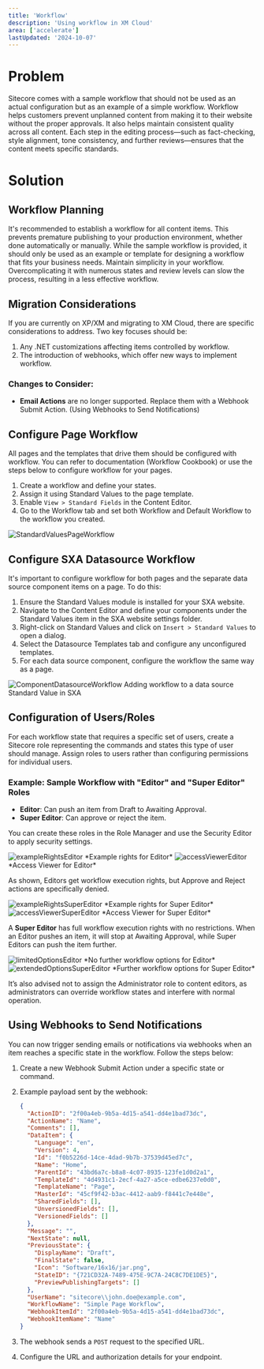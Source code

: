 ```yaml
---
title: 'Workflow'
description: 'Using workflow in XM Cloud'
area: ['accelerate']
lastUpdated: '2024-10-07'
---
```


# Problem

Sitecore comes with a sample workflow that should not be used as an actual configuration but as an example of a simple workflow. Workflow helps customers prevent unplanned content from making it to their website without the proper approvals. It also helps maintain consistent quality across all content. Each step in the editing process—such as fact-checking, style alignment, tone consistency, and further reviews—ensures that the content meets specific standards.

# Solution

## Workflow Planning

It's recommended to establish a workflow for all content items. This prevents premature publishing to your production environment, whether done automatically or manually. While the sample workflow is provided, it should only be used as an example or template for designing a workflow that fits your business needs. Maintain simplicity in your workflow. Overcomplicating it with numerous states and review levels can slow the process, resulting in a less effective workflow.

## Migration Considerations

If you are currently on XP/XM and migrating to XM Cloud, there are specific considerations to address. Two key focuses should be:

1. Any .NET customizations affecting items controlled by workflow.
2. The introduction of webhooks, which offer new ways to implement workflow.

### Changes to Consider:
- **Email Actions** are no longer supported. Replace them with a Webhook Submit Action. (Using Webhooks to Send Notifications)

## Configure Page Workflow

All pages and the templates that drive them should be configured with workflow. You can refer to documentation (Workflow Cookbook) or use the steps below to configure workflow for your pages.

1. Create a workflow and define your states.
2. Assign it using Standard Values to the page template.
3. Enable `View > Standard Fields` in the Content Editor.
4. Go to the Workflow tab and set both Workflow and Default Workflow to the workflow you created.

 <Image src="/images/learn/accelerate/xm-cloud/workflows1.jpg" title="StandardValuesPageWorkflow"/>

## Configure SXA Datasource Workflow

It's important to configure workflow for both pages and the separate data source component items on a page. To do this:

1. Ensure the Standard Values module is installed for your SXA website.
2. Navigate to the Content Editor and define your components under the Standard Values item in the SXA website settings folder. 
3. Right-click on Standard Values and click on `Insert > Standard Values` to open a dialog.
4. Select the Datasource Templates tab and configure any unconfigured templates.
5. For each data source component, configure the workflow the same way as a page.

 <Image src="/images/learn/accelerate/xm-cloud/workflows2.jpg" title="ComponentDatasourceWorkflow"/>
Adding workflow to a data source Standard Value in SXA

## Configuration of Users/Roles

For each workflow state that requires a specific set of users, create a Sitecore role representing the commands and states this type of user should manage. Assign roles to users rather than configuring permissions for individual users.

### Example: Sample Workflow with "Editor" and "Super Editor" Roles

- **Editor**: Can push an item from Draft to Awaiting Approval.
- **Super Editor**: Can approve or reject the item.

You can create these roles in the Role Manager and use the Security Editor to apply security settings.

 <Image src="/images/learn/accelerate/xm-cloud/workflows3.png" title="exampleRightsEditor"/>
*Example rights for Editor*

 <Image src="/images/learn/accelerate/xm-cloud/workflows4.png" title="accessViewerEditor"/>
*Access Viewer for Editor*

As shown, Editors get workflow execution rights, but Approve and Reject actions are specifically denied.

 <Image src="/images/learn/accelerate/xm-cloud/workflows5.png" title="exampleRightsSuperEditor"/>
*Example rights for Super Editor*

 <Image src="/images/learn/accelerate/xm-cloud/workflows6.png" title="accessViewerSuperEditor"/>
*Access Viewer for Super Editor*

A **Super Editor** has full workflow execution rights with no restrictions. When an Editor pushes an item, it will stop at Awaiting Approval, while Super Editors can push the item further.

 <Image src="/images/learn/accelerate/xm-cloud/workflows7.png" title="limitedOptionsEditor"/>
*No further workflow options for Editor*

 <Image src="/images/learn/accelerate/xm-cloud/workflows8.png" title="extendedOptionsSuperEditor"/>
*Further workflow options for Super Editor*

It’s also advised not to assign the Administrator role to content editors, as administrators can override workflow states and interfere with normal operation.

## Using Webhooks to Send Notifications

You can now trigger sending emails or notifications via webhooks when an item reaches a specific state in the workflow. Follow the steps below:

1. Create a new Webhook Submit Action under a specific state or command.
2. Example payload sent by the webhook:

    ```json
    {
      "ActionID": "2f00a4eb-9b5a-4d15-a541-dd4e1bad73dc",
      "ActionName": "Name",
      "Comments": [],
      "DataItem": {
        "Language": "en",
        "Version": 4,
        "Id": "f0b5226d-14ce-4dad-9b7b-37539d45ed7c",
        "Name": "Home",
        "ParentId": "43bd6a7c-b8a8-4c07-8935-123fe1d0d2a1",
        "TemplateId": "4d4931c1-2ecf-4a27-a5ce-edbe6237e0d0",
        "TemplateName": "Page",
        "MasterId": "45cf9f42-b3ac-4412-aab9-f8441c7e448e",
        "SharedFields": [],
        "UnversionedFields": [],
        "VersionedFields": []
      },
      "Message": "",
      "NextState": null,
      "PreviousState": {
        "DisplayName": "Draft",
        "FinalState": false,
        "Icon": "Software/16x16/jar.png",
        "StateID": "{721CD32A-7489-475E-9C7A-24C8C7DE1DE5}",
        "PreviewPublishingTargets": []
      },
      "UserName": "sitecore\\john.doe@example.com",
      "WorkflowName": "Simple Page Workflow",
      "WebhookItemId": "2f00a4eb-9b5a-4d15-a541-dd4e1bad73dc",
      "WebhookItemName": "Name"
    }
    ```

3. The webhook sends a `POST` request to the specified URL.
4. Configure the URL and authorization details for your endpoint.